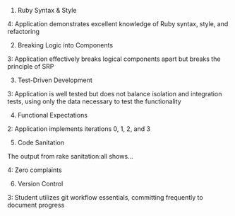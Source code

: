 1. Ruby Syntax & Style

4: Application demonstrates excellent knowledge of Ruby syntax, style, and refactoring

2. Breaking Logic into Components

3: Application effectively breaks logical components apart but breaks the principle of SRP

3. Test-Driven Development

3: Application is well tested but does not balance isolation and integration tests, using only the data necessary to test the functionality

4. Functional Expectations

2: Application implements iterations 0, 1, 2, and 3

5. Code Sanitation

The output from rake sanitation:all shows…

4: Zero complaints

6. Version Control

3: Student utilizes git workflow essentials, committing frequently to document progress
